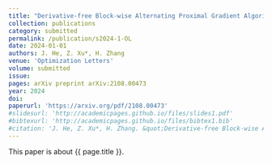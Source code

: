 ```yaml
---
title: "Derivative-free Block-wise Alternating Proximal Gradient Algorithms for Nonsmooth Nonconvex-Linear Minimax Problems"
collection: publications
category: submitted
permalink: /publication/s2024-1-OL
date: 2024-01-01
authors: J. He, Z. Xu*, H. Zhang
venue: 'Optimization Letters'
volume: submitted
issue:
pages: arXiv preprint arXiv:2108.00473
year: 2024
doi:
paperurl: 'https://arxiv.org/pdf/2108.00473'
#slidesurl: 'http://academicpages.github.io/files/slides1.pdf'
#bibtexurl: 'http://academicpages.github.io/files/bibtex1.bib'
#citation: 'J. He, Z. Xu*, H. Zhang. &quot;Derivative-free Block-wise Alternating Proximal Gradient Algorithms for Nonsmooth Nonconvex-Linear Minimax Problems.&quot; <i>Optimization Letters</i>. submitted, arXiv preprint arXiv:2108.00473, 2024.'
---
```

This paper is about {{ page.title }}.
